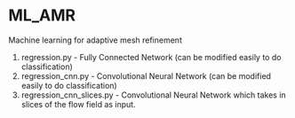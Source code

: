 # ML_AMR

Machine learning for adaptive mesh refinement

1. regression.py - Fully Connected Network (can be modified easily to do classification)
2. regression_cnn.py - Convolutional Neural Network (can be modified easily to do classification)
3. regression_cnn_slices.py - Convolutional Neural Network which takes in slices of the flow field as input.

